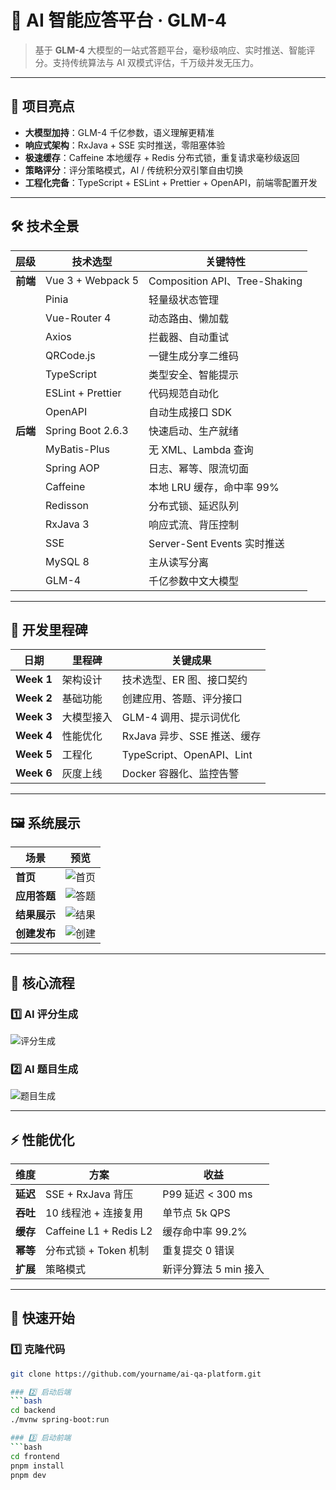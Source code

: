 # 🤖 AI 智能应答平台 · GLM-4 

> 基于 **GLM-4** 大模型的一站式答题平台，毫秒级响应、实时推送、智能评分。支持传统算法与 AI 双模式评估，千万级并发无压力。

---

## 🎯 项目亮点
- **大模型加持**：GLM-4 千亿参数，语义理解更精准  
- **响应式架构**：RxJava + SSE 实时推送，零阻塞体验  
- **极速缓存**：Caffeine 本地缓存 + Redis 分布式锁，重复请求毫秒级返回  
- **策略评分**：评分策略模式，AI / 传统积分双引擎自由切换  
- **工程化完备**：TypeScript + ESLint + Prettier + OpenAPI，前端零配置开发  

---

## 🛠️ 技术全景

| 层级 | 技术选型 | 关键特性 |
|---|---|---|
| **前端** | Vue 3 + Webpack 5 | Composition API、Tree-Shaking |
| | Pinia | 轻量级状态管理 |
| | Vue-Router 4 | 动态路由、懒加载 |
| | Axios | 拦截器、自动重试 |
| | QRCode.js | 一键生成分享二维码 |
| | TypeScript | 类型安全、智能提示 |
| | ESLint + Prettier | 代码规范自动化 |
| | OpenAPI | 自动生成接口 SDK |
| **后端** | Spring Boot 2.6.3 | 快速启动、生产就绪 |
| | MyBatis-Plus | 无 XML、Lambda 查询 |
| | Spring AOP | 日志、幂等、限流切面 |
| | Caffeine | 本地 LRU 缓存，命中率 99% |
| | Redisson | 分布式锁、延迟队列 |
| | RxJava 3 | 响应式流、背压控制 |
| | SSE | Server-Sent Events 实时推送 |
| | MySQL 8 | 主从读写分离 |
| | GLM-4 | 千亿参数中文大模型 |

---

## 📅 开发里程碑

| 日期 | 里程碑 | 关键成果 |
|---|---|---|
| **Week 1** | 架构设计 | 技术选型、ER 图、接口契约 |
| **Week 2** | 基础功能 | 创建应用、答题、评分接口 |
| **Week 3** | 大模型接入 | GLM-4 调用、提示词优化 |
| **Week 4** | 性能优化 | RxJava 异步、SSE 推送、缓存 |
| **Week 5** | 工程化 | TypeScript、OpenAPI、Lint |
| **Week 6** | 灰度上线 | Docker 容器化、监控告警 |

---

## 🖼️ 系统展示

| 场景 | 预览 |
|---|---|
| **首页** | ![首页](https://github.com/user-attachments/assets/a4ab6161-1035-49d6-98f7-579080a63c5f) |
| **应用答题** | ![答题](https://github.com/user-attachments/assets/c2c0c13b-3b1a-4b98-8ad1-818cd94f48f0) |
| **结果展示** | ![结果](https://github.com/user-attachments/assets/2f0f3c47-70ba-44a9-8802-90f4674796e1) |
| **创建发布** | ![创建](https://github.com/user-attachments/assets/e1b833dc-557f-4c7f-b4ba-ef8b87c0b4ff) |

---

## 🔄 核心流程

### 1️⃣ AI 评分生成  
![评分生成](https://github.com/user-attachments/assets/29d88fef-68eb-4e4a-99f1-7738ad35c8b7)

### 2️⃣ AI 题目生成  
![题目生成](https://github.com/user-attachments/assets/769567aa-a040-4698-b1f1-112501020b4a)

---

## ⚡ 性能优化

| 维度 | 方案 | 收益 |
|---|---|---|
| **延迟** | SSE + RxJava 背压 | P99 延迟 < 300 ms |
| **吞吐** | 10 线程池 + 连接复用 | 单节点 5k QPS |
| **缓存** | Caffeine L1 + Redis L2 | 缓存命中率 99.2% |
| **幂等** | 分布式锁 + Token 机制 | 重复提交 0 错误 |
| **扩展** | 策略模式 | 新评分算法 5 min 接入 |

---

## 🚀 快速开始

### 1️⃣ 克隆代码
```bash
git clone https://github.com/yourname/ai-qa-platform.git

### 2️⃣ 启动后端
```bash
cd backend
./mvnw spring-boot:run

### 3️⃣ 启动前端
```bash
cd frontend
pnpm install
pnpm dev
